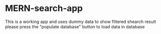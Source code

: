 # MERN-search-app
This is a working app and uses dummy data to show filtered shearch result
please press the "populate database" button to load data in database
